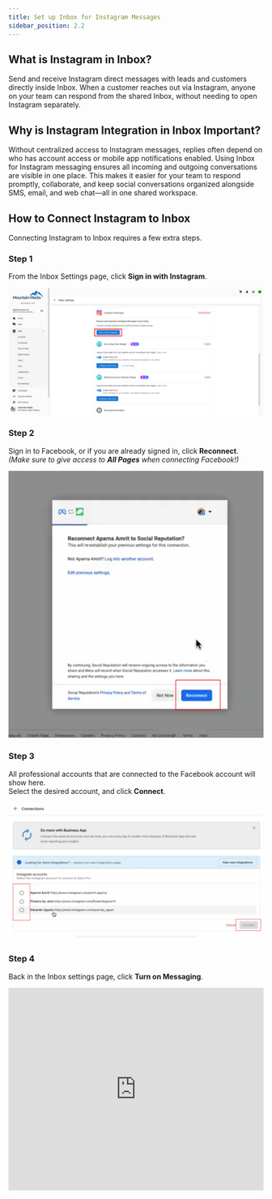 ```yaml
---
title: Set up Inbox for Instagram Messages 
sidebar_position: 2.2
---
```

## What is Instagram in Inbox?

Send and receive Instagram direct messages with leads and customers directly inside Inbox. When a customer reaches out via Instagram, anyone on your team can respond from the shared Inbox, without needing to open Instagram separately.

## Why is Instagram Integration in Inbox Important?

Without centralized access to Instagram messages, replies often depend on who has account access or mobile app notifications enabled. Using Inbox for Instagram messaging ensures all incoming and outgoing conversations are visible in one place. This makes it easier for your team to respond promptly, collaborate, and keep social conversations organized alongside SMS, email, and web chat—all in one shared workspace.

## How to Connect Instagram to Inbox

Connecting Instagram to Inbox requires a few extra steps. 
### Step 1  
From the Inbox Settings page, click **Sign in with Instagram**.

![](./img/Inbox_instagram_stepone.png)
### Step 2  
Sign in to Facebook, or if you are already signed in, click **Reconnect**.  
*(Make sure to give access to **All Pages** when connecting Facebook!)*

![](./img/Inbox_instagram_steptwo.png)
### Step 3  
All professional accounts that are connected to the Facebook account will show here.  
Select the desired account, and click **Connect**.

![](./img/Inbox_instagram_stepthree.png)
### Step 4  
Back in the Inbox settings page, click **Turn on Messaging**.

<iframe src="https://www.loom.com/embed/0ef0b3ef782442c0be3ff9a3836d11da?t=14" 
frameborder="0" 
webkitallowfullscreen 
mozallowfullscreen 
allowfullscreen 
width="100%" 
height="400">
</iframe>
